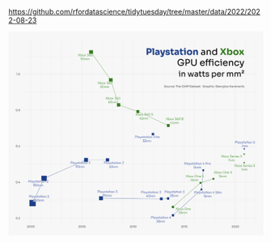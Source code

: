 https://github.com/rfordatascience/tidytuesday/tree/master/data/2022/2022-08-23

![](plots/chips.png)
